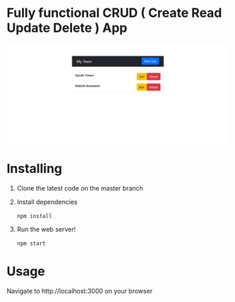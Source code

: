 # Fully functional CRUD ( Create Read Update Delete ) App
![Screenshot](/src/Assets/screenshot.png)


#  Installing
1. Clone the latest code on the master branch
2. Install dependencies

    `npm install`

3. Run the web server!

    `npm start`

#  Usage
Navigate to http://localhost:3000 on your browser